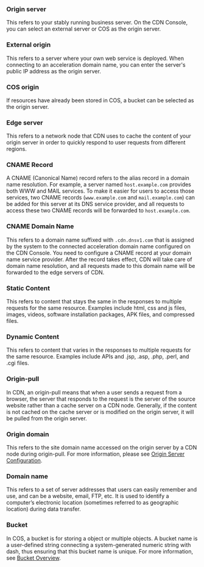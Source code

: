 

### Origin server
This refers to your stably running business server. On the CDN Console, you can select an external server or COS as the origin server.

### External origin
This refers to a server where your own web service is deployed. When connecting to an acceleration domain name, you can enter the server's public IP address as the origin server.

### COS origin
If resources have already been stored in COS, a bucket can be selected as the origin server.

### Edge server
This refers to a network node that CDN uses to cache the content of your origin server in order to quickly respond to user requests from different regions.

### CNAME Record
A CNAME (Canonical Name) record refers to the alias record in a domain name resolution.
For example, a server named `host.example.com` provides both WWW and MAIL services. To make it easier for users to access those services, two CNAME records (`www.example.com` and `mail.example.com`) can be added for this server at its DNS service provider, and all requests to access these two CNAME records will be forwarded to `host.example.com`.

### CNAME Domain Name
This refers to a domain name suffixed with `.cdn.dnsv1.com` that is assigned by the system to the connected acceleration domain name configured on the CDN Console. You need to configure a CNAME record at your domain name service provider. After the record takes effect, CDN will take care of domain name resolution, and all requests made to this domain name will be forwarded to the edge servers of CDN.

### Static Content
This refers to content that stays the same in the responses to multiple requests for the same resource.
Examples include html, css and js files, images, videos, software installation packages, APK files, and compressed files.

### Dynamic Content
This refers to content that varies in the responses to multiple requests for the same resource.
Examples include APIs and .jsp, .asp, .php, .perl, and .cgi files.

### Origin-pull
In CDN, an origin-pull means that when a user sends a request from a browser, the server that responds to the request is the server of the source website rather than a cache server on a CDN node. Generally, if the content is not cached on the cache server or is modified on the origin server, it will be pulled from the origin server.

### Origin domain
This refers to the site domain name accessed on the origin server by a CDN node during origin-pull. For more information, please see [Origin Server Configuration](https://intl.cloud.tencent.com/document/product/228/6289).

### Domain name
This refers to a set of server addresses that users can easily remember and use, and can be a website, email, FTP, etc. It is used to identify a computer’s electronic location (sometimes referred to as geographic location) during data transfer.


### Bucket
In COS, a bucket is for storing a object or multiple objects. A bucket name is a user-defined string connecting a system-generated numeric string with dash, thus ensuring that this bucket name is unique. For more information, see [Bucket Overview](https://intl.cloud.tencent.com/document/product/436/13312).
